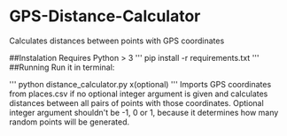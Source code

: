 # GPS-Distance-Calculator
Calculates distances between points with GPS coordinates

##Instalation
Requires Python > 3
'''
pip install -r requirements.txt
'''
##Running
Run it in terminal:

'''
python distance_calculator.py x(optional)
'''
Imports GPS coordinates from places.csv if no optional integer argument is given and calculates distances between all pairs of points with those coordinates.
Optional integer argument shouldn't be -1, 0 or 1, because it determines how many random points will be generated.

 

